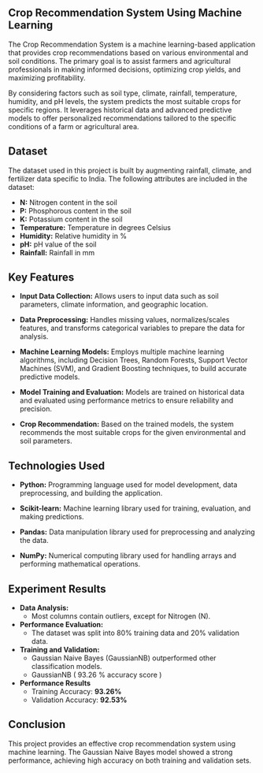## Crop Recommendation System Using Machine Learning
The Crop Recommendation System is a machine learning-based application that provides crop recommendations based on various environmental and soil conditions. The primary goal is to assist farmers and agricultural professionals in making informed decisions, optimizing crop yields, and maximizing profitability.

By considering factors such as soil type, climate, rainfall, temperature, humidity, and pH levels, the system predicts the most suitable crops for specific regions. It leverages historical data and advanced predictive models to offer personalized recommendations tailored to the specific conditions of a farm or agricultural area.

## Dataset
The dataset used in this project is built by augmenting rainfall, climate, and fertilizer data specific to India. The following attributes are included in the dataset:

- **N:** Nitrogen content in the soil
- **P:** Phosphorous content in the soil
- **K:** Potassium content in the soil
- **Temperature:** Temperature in degrees Celsius
- **Humidity:** Relative humidity in %
- **pH:** pH value of the soil
- **Rainfall:** Rainfall in mm
## Key Features
- **Input Data Collection:** Allows users to input data such as soil parameters, climate information, and geographic location.

- **Data Preprocessing:** Handles missing values, normalizes/scales features, and transforms categorical variables to prepare the data for analysis.

- **Machine Learning Models:** Employs multiple machine learning algorithms, including Decision Trees, Random Forests, Support Vector Machines (SVM), and Gradient Boosting techniques, to build accurate predictive models.

- **Model Training and Evaluation:** Models are trained on historical data and evaluated using performance metrics to ensure reliability and precision.

- **Crop Recommendation:** Based on the trained models, the system recommends the most suitable crops for the given environmental and soil parameters.
## Technologies Used
- **Python:** Programming language used for model development, data preprocessing, and building the application.

- **Scikit-learn:** Machine learning library used for training, evaluation, and making predictions.

- **Pandas:** Data manipulation library used for preprocessing and analyzing the data.

- **NumPy:** Numerical computing library used for handling arrays and performing mathematical operations.


## Experiment Results
- **Data Analysis:**
  - Most columns contain outliers, except for Nitrogen (N).
- **Performance Evaluation:**
  - The dataset was split into 80% training data and 20% validation data.
- **Training and Validation:**
  - Gaussian Naive Bayes (GaussianNB) outperformed other classification models.
  - GaussianNB ( 93.26 % accuracy score )
- **Performance Results**
  - Training Accuracy: **93.26%**
  - Validation Accuracy: **92.53%**
## Conclusion
This project provides an effective crop recommendation system using machine learning. The Gaussian Naive Bayes model showed a strong performance, achieving high accuracy on both training and validation sets.

